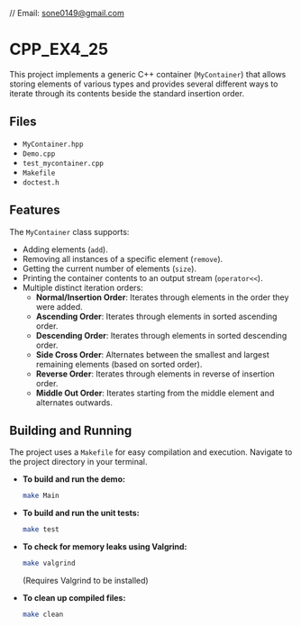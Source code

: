 // Email: sone0149@gmail.com

# CPP_EX4_25

This project implements a generic C++ container (`MyContainer`) that allows storing elements of various types and provides several different ways to iterate through its contents beside the standard insertion order.

## Files

*   `MyContainer.hpp`
*   `Demo.cpp`
*   `test_mycontainer.cpp`
*   `Makefile`
*   `doctest.h`

## Features

The `MyContainer` class supports:

*   Adding elements (`add`).
*   Removing all instances of a specific element (`remove`).
*   Getting the current number of elements (`size`).
*   Printing the container contents to an output stream (`operator<<`).
*   Multiple distinct iteration orders:
    *   **Normal/Insertion Order**: Iterates through elements in the order they were added.
    *   **Ascending Order**: Iterates through elements in sorted ascending order.
    *   **Descending Order**: Iterates through elements in sorted descending order.
    *   **Side Cross Order**: Alternates between the smallest and largest remaining elements (based on sorted order).
    *   **Reverse Order**: Iterates through elements in reverse of insertion order.
    *   **Middle Out Order**: Iterates starting from the middle element and alternates outwards.

## Building and Running

The project uses a `Makefile` for easy compilation and execution. Navigate to the project directory in your terminal.

*   **To build and run the demo:**
    ```bash
    make Main
    ```
*   **To build and run the unit tests:**
    ```bash
    make test
    ```
*   **To check for memory leaks using Valgrind:**
    ```bash
    make valgrind
    ```
    (Requires Valgrind to be installed)

*   **To clean up compiled files:**
    ```bash
    make clean
    ```


